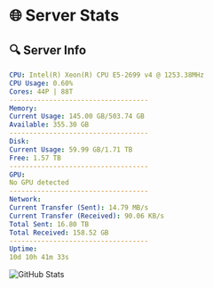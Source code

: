 # 🌐 Server Stats
## 🔍 Server Info
```yaml
CPU: Intel(R) Xeon(R) CPU E5-2699 v4 @ 1253.38MHz
CPU Usage: 0.60%
Cores: 44P | 88T
-----------------------------------
Memory:
Current Usage: 145.00 GB/503.74 GB
Available: 355.30 GB
-----------------------------------
Disk:
Current Usage: 59.99 GB/1.71 TB
Free: 1.57 TB
-----------------------------------
GPU:
No GPU detected
-----------------------------------
Network:
Current Transfer (Sent): 14.79 MB/s
Current Transfer (Received): 90.06 KB/s
Total Sent: 16.80 TB
Total Received: 158.52 GB
-----------------------------------
Uptime:
10d 10h 41m 33s
```
![GitHub Stats](https://img.shields.io/badge/Updated-2025-03-18_08:04:22-blue)